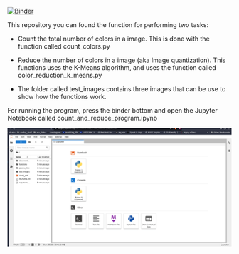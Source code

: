 [![Binder](https://mybinder.org/badge_logo.svg)](https://mybinder.org/v2/gh/ecamo19/image_color_count_and_color_reduction/HEAD)

This repository you can found the function for performing two tasks:

+ Count the total number of colors in a image. This is done with the function called count_colors.py

+ Reduce the number of colors in a image (aka Image quantization). This functions uses the K-Means algorithm, and uses the function called color_reduction_k_means.py

+ The folder called test_images contains three images that can be use to show how the functions work.

For running the program, press the binder bottom and open the Jupyter Notebook called count_and_reduce_program.ipynb 

![Alt Text](./image_color_reduction.gif )
